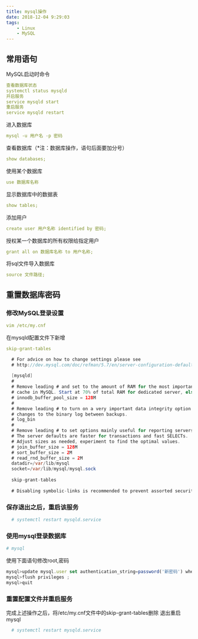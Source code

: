 ```yaml
---
title: mysql操作
date: 2018-12-04 9:29:03
tags: 
    - Linux
    - MySQL
---
```


## 常用语句

MySQL启动时命令
```yaml
查看数据库状态
systemctl status mysqld
开启服务
service mysqld start
重启服务
service mysqld restart
```
进入数据库
```yaml
mysql -u 用户名 -p 密码
```
查看数据库（*注：数据库操作，语句后面要加分号）
```yaml
show databases;
```
使用某个数据库
```yaml
use 数据库名称
```
显示数据库中的数据表
```yaml
show tables;
```
添加用户
```yaml
create user 用户名称 identified by 密码;
```
授权某一个数据库的所有权限给指定用户
```yaml
grant all on 数据库名称 to 用户名称;
```
将sql文件导入数据库
```yaml
source 文件路径;
```

## 重置数据库密码
### 修改MySQL登录设置
```yaml
vim /etc/my.cnf
```
在mysqld配置文件下新增   
```yaml
skip-grant-tables
```
```java
  # For advice on how to change settings please see
  # http://dev.mysql.com/doc/refman/5.7/en/server-configuration-defaults.html
  
  [mysqld]
  #
  # Remove leading # and set to the amount of RAM for the most important data
  # cache in MySQL. Start at 70% of total RAM for dedicated server, else 10%.
  # innodb_buffer_pool_size = 128M
  #
  # Remove leading # to turn on a very important data integrity option: logging
  # changes to the binary log between backups.
  # log_bin
  #
  # Remove leading # to set options mainly useful for reporting servers.
  # The server defaults are faster for transactions and fast SELECTs.
  # Adjust sizes as needed, experiment to find the optimal values.
  # join_buffer_size = 128M
  # sort_buffer_size = 2M
  # read_rnd_buffer_size = 2M
  datadir=/var/lib/mysql
  socket=/var/lib/mysql/mysql.sock
  
  skip-grant-tables
  
  # Disabling symbolic-links is recommended to prevent assorted security risks
```
 ### 保存退出之后，重启该服务
```yaml
  # systemctl restart mysqld.service
```
### 使用mysql登录数据库
```yaml
# mysql
```
使用下面语句修改root,密码
```javascript
mysql>update mysql.user set authentication_string=password('新密码') where user='root' ;
mysql>flush privileges ;
mysql>quit
```
### 重置配置文件并重启服务
完成上述操作之后，将/etc/my.cnf文件中的skip-grant-tables删除
退出重启mysql
```yaml
  # systemctl restart mysqld.service
```